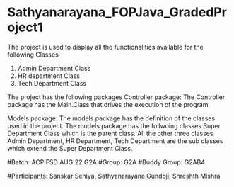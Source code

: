 # Sathyanarayana_FOPJava_GradedProject1

The project is used to display all the functionalities available for the following Classes
1. Admin Department Class
2. HR department Class
3. Tech Department Class

The project has the following packages
Controller package: The Controller package has the Main.Class that drives the execution of the program.

Models package: The models package has the definition of the classes used in the project. 
The models package has the follwoing classes
Super Department Class which is the parent class.
All the other three classes Admin Department, HR Department, Tech Department are the sub classes which extend the Super Department Class.



#Batch: ACPIFSD AUG'22 G2A #Group: G2A #Buddy Group: G2AB4

#Participants: Sanskar Sehiya, Sathyanarayana Gundoji, Shreshth Mishra
